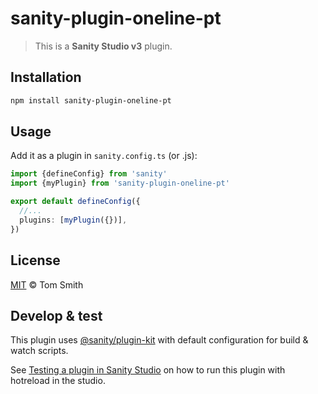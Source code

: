 # sanity-plugin-oneline-pt

> This is a **Sanity Studio v3** plugin.

## Installation

```sh
npm install sanity-plugin-oneline-pt
```

## Usage

Add it as a plugin in `sanity.config.ts` (or .js):

```ts
import {defineConfig} from 'sanity'
import {myPlugin} from 'sanity-plugin-oneline-pt'

export default defineConfig({
  //...
  plugins: [myPlugin({})],
})
```

## License

[MIT](LICENSE) © Tom Smith

## Develop & test

This plugin uses [@sanity/plugin-kit](https://github.com/sanity-io/plugin-kit)
with default configuration for build & watch scripts.

See [Testing a plugin in Sanity Studio](https://github.com/sanity-io/plugin-kit#testing-a-plugin-in-sanity-studio)
on how to run this plugin with hotreload in the studio.
